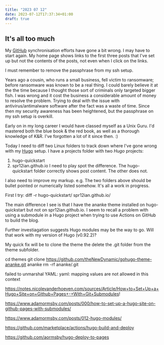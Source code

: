 ```yaml
---
title: "2023 07 12"
date: 2023-07-12T17:37:34+01:00
draft: true
---
```

## It's all too much

My [GitHub](https://github.com/) synchronisation efforts have gone a bit wrong. I may have to start again. My home page shows links to the first three posts that I've set up but not the contents of the posts, not even when I click on the links.

I must remember to remove the passphrase from my ssh setup.

Years ago a cousin, who runs a small business, fell victim to ransomware; before ransomware was known to be a real thing. I could barely believe it at the the time because I thought those sort of criminals only targeted bigger fish. I was wrong and it cost the business a considerable amount of money to resolve the problem. Trying to deal with the issue with antivirus/antimalware software after the fact was a waste of time. Since then my security awareness has been heightened, but the passphrase on my ssh setup is overkill.

Early on in my long career I would have classed myself as a Unix Guru. I'd mastered both the blue book & the red book, as well as a thorough knowledge of K&R. I've forgotten a lot of it since then. :)

 Today I need to diff two Linux folders to track down where I've gone wrong with my [Hugo](https://gohugo.io/) setup. I have a projects folder with two *Hugo* projects:
 1) hugo-quickstart
 2) spr12ian.github.io
 I need to play spot the difference. The hugo-quickstart folder correctly shows post content. The other does not.

 I also need to improve my markup. e.g. The two folders above should be bullet pointed or numerically listed somehow. It's all a work in progress.

 First I try:
 diff -r hugo-quickstart/ spr12ian.github.io/

 The main difference I see is that I have the ananke theme installed on hugo-quickstart but not on spr12ian.github.io. I seem to recall a problem with using a submodule in a Hugo project when trying to use Actions on GitHub to build the blog.

 Further investiagation suggests Hugo modules may be the way to go. Will that work with my version of Hugo (v0.92.2)?

 My quick fix will be to clone the theme the delete the .git folder from the theme subfolder.

 cd themes
 git clone https://github.com/theNewDynamic/gohugo-theme-ananke.git ananke
 rm -rf ananke/.git

failed to unmarshal YAML: yaml: mapping values are not allowed in this context

 https://notes.nicolevanderhoeven.com/sources/Article/How+to+Set+Up+a+Hugo+Site+on+Github+Pages+-+With+Git+Submodules!

 https://www.adamormsby.com/posts/000/how-to-set-up-a-hugo-site-on-github-pages-with-submodules/

 https://www.adamormsby.com/posts/012-hugo-modules/

 https://github.com/marketplace/actions/hugo-build-and-deploy

 https://github.com/aormsby/hugo-deploy-to-pages
